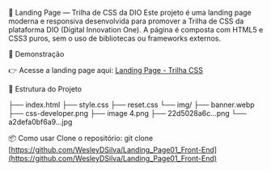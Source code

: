 🧩 Landing Page — Trilha de CSS da DIO
Este projeto é uma landing page moderna e responsiva desenvolvida para promover a Trilha de CSS da plataforma DIO (Digital Innovation One). A página é composta com HTML5 e CSS3 puros, sem o uso de bibliotecas ou frameworks externos.


🚀 Demonstração

👉 Acesse a landing page aqui: [Landing Page - Trilha CSS](https://wesleydsilva.github.io/Landing_Page01_Front-End/)

📁 Estrutura do Projeto

├── index.html
├── style.css
├── reset.css
└── img/
    ├── banner.webp
    ├── css-developer.png
    ├── image 4.png
    ├── 22d5028a6c...png
    └── a2defa0bf6a9...jpg

  📦 Como usar
Clone o repositório:
git clone [https://github.com/WesleyDSilva/Landing_Page01_Front-End](https://github.com/WesleyDSilva/Landing_Page01_Front-End)

